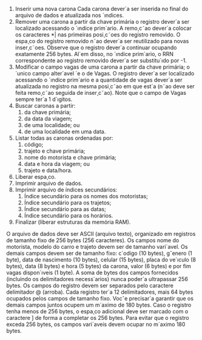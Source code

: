 1. Inserir uma nova carona
    Cada carona dever´a ser inserida no final do arquivo de dados e atualizada nos ´ındices.
2. Remover uma carona a partir da chave primária
    o registro dever´a ser localizado acessando o ´ındice prim´ario. A remo¸c˜ao dever´a
    colocar os caracteres *| nas primeiras posi¸c˜oes do registro removido. O espa¸co do registro
    removido n˜ao dever´a ser reutilizado para novas inser¸c˜oes. Observe que o registro dever´a continuar ocupando exatamente 256 bytes. Al´em disso, no ´ındice prim´ario, o RRN correspondente
    ao registro removido dever´a ser substitu´ıdo por -1.
3. Modificar o campo vagas de uma carona a partir da chave primária;
    o ´unico campo alter´avel ´e o de Vagas. O registro dever´a ser localizado acessando
    o ´ındice prim´ario e a quantidade de vagas dever´a ser atualizada no registro na mesma posi¸c˜ao
    em que est´a (n˜ao deve ser feita remo¸c˜ao seguida de inser¸c˜ao). Note que o campo de Vagas
    sempre ter´a 1 d´ıgitos.
4. Buscar caronas a partir:
    1) da chave primária;
    2) da data da viagem;
    3) de uma localidade; ou
    4) de uma localidade em uma data.
5. Listar todas as caronas ordenadas por:
    1) código;
    2) trajeto e chave primária;
    3) nome do motorista e chave primária;
    4) data e hora da viagem; ou
    5) trajeto e data/hora.
6. Liberar espa¸co.
7. Imprimir arquivo de dados.
8. Imprimir arquivo de índices secundários:
    1) Índice secundário para os nomes dos motoristas;
    2) Índice secundário para os trajetos;
    3) Índice secundário para as datas;
    4) Índice secundário para os horários.
9. Finalizar (liberar estruturas da memória RAM).

O arquivo de dados deve ser ASCII (arquivo texto), organizado em registros de tamanho fixo
de 256 bytes (256 caracteres). Os campos nome do motorista, modelo do carro e trajeto devem ser
de tamanho vari´avel. Os demais campos devem ser de tamanho fixo: c´odigo (10 bytes), gˆenero (1
byte), data de nascimento (10 bytes), celular (15 bytes), placa do ve´ıculo (8 bytes), data (8 bytes) e
hora (5 bytes) da carona, valor (6 bytes) e por fim vagas dispon´ıveis (1 byte). A soma de bytes dos
campos fornecidos (incluindo os delimitadores necess´arios) nunca poder´a ultrapassar 256 bytes. Os
campos do registro devem ser separados pelo caractere delimitador @ (arroba). Cada registro ter´a 12
delimitadores, mais 64 bytes ocupados pelos campos de tamanho fixo. Vocˆe precisar´a garantir que os
demais campos juntos ocupem um m´aximo de 180 bytes. Caso o registro tenha menos de 256 bytes,
o espa¸co adicional deve ser marcado com o caractere ] de forma a completar os 256 bytes. Para evitar
que o registro exceda 256 bytes, os campos vari´aveis devem ocupar no m´aximo 180 bytes.